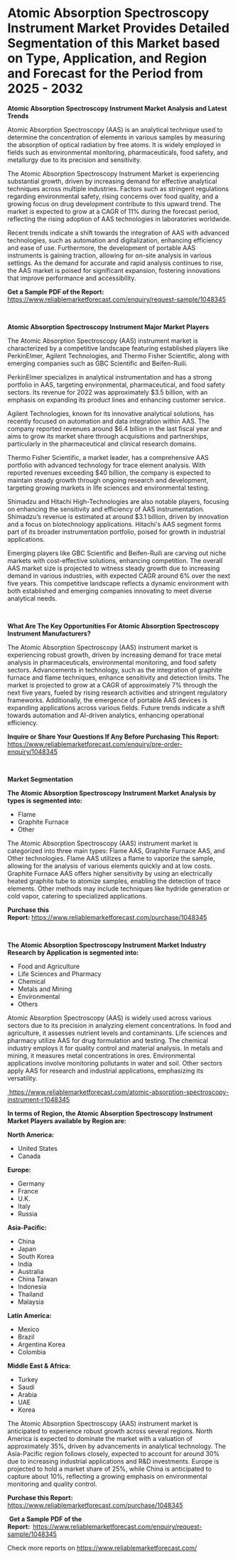 <p><h1>Atomic Absorption Spectroscopy Instrument Market Provides Detailed Segmentation of this Market based on Type, Application, and Region and Forecast for the Period from 2025 - 2032</h1></p><p><strong>Atomic Absorption Spectroscopy Instrument Market Analysis and Latest Trends</strong></p>
<p><p>Atomic Absorption Spectroscopy (AAS) is an analytical technique used to determine the concentration of elements in various samples by measuring the absorption of optical radiation by free atoms. It is widely employed in fields such as environmental monitoring, pharmaceuticals, food safety, and metallurgy due to its precision and sensitivity.</p><p>The Atomic Absorption Spectroscopy Instrument Market is experiencing substantial growth, driven by increasing demand for effective analytical techniques across multiple industries. Factors such as stringent regulations regarding environmental safety, rising concerns over food quality, and a growing focus on drug development contribute to this upward trend. The market is expected to grow at a CAGR of 11% during the forecast period, reflecting the rising adoption of AAS technologies in laboratories worldwide.</p><p>Recent trends indicate a shift towards the integration of AAS with advanced technologies, such as automation and digitalization, enhancing efficiency and ease of use. Furthermore, the development of portable AAS instruments is gaining traction, allowing for on-site analysis in various settings. As the demand for accurate and rapid analysis continues to rise, the AAS market is poised for significant expansion, fostering innovations that improve performance and accessibility.</p></p>
<p><strong>Get a Sample PDF of the Report:&nbsp;</strong> <a href="https://www.reliablemarketforecast.com/enquiry/request-sample/1048345?utm_campaign=2724&utm_medium=2&utm_source=Github&utm_content=ia&utm_term=09042025&utm_id=atomic-absorption-spectroscopy-instrument">https://www.reliablemarketforecast.com/enquiry/request-sample/1048345</a></p>
<p>&nbsp;</p>
<p><strong>Atomic Absorption Spectroscopy Instrument Major Market Players</strong></p>
<p><p>The Atomic Absorption Spectroscopy (AAS) instrument market is characterized by a competitive landscape featuring established players like PerkinElmer, Agilent Technologies, and Thermo Fisher Scientific, along with emerging companies such as GBC Scientific and Beifen-Ruili.</p><p>PerkinElmer specializes in analytical instrumentation and has a strong portfolio in AAS, targeting environmental, pharmaceutical, and food safety sectors. Its revenue for 2022 was approximately $3.5 billion, with an emphasis on expanding its product lines and enhancing customer service.</p><p>Agilent Technologies, known for its innovative analytical solutions, has recently focused on automation and data integration within AAS. The company reported revenues around $6.4 billion in the last fiscal year and aims to grow its market share through acquisitions and partnerships, particularly in the pharmaceutical and clinical research domains.</p><p>Thermo Fisher Scientific, a market leader, has a comprehensive AAS portfolio with advanced technology for trace element analysis. With reported revenues exceeding $40 billion, the company is expected to maintain steady growth through ongoing research and development, targeting growing markets in life sciences and environmental testing.</p><p>Shimadzu and Hitachi High-Technologies are also notable players, focusing on enhancing the sensitivity and efficiency of AAS instrumentation. Shimadzu’s revenue is estimated at around $3.1 billion, driven by innovation and a focus on biotechnology applications. Hitachi's AAS segment forms part of its broader instrumentation portfolio, poised for growth in industrial applications.</p><p>Emerging players like GBC Scientific and Beifen-Ruili are carving out niche markets with cost-effective solutions, enhancing competition. The overall AAS market size is projected to witness steady growth due to increasing demand in various industries, with expected CAGR around 6% over the next five years. This competitive landscape reflects a dynamic environment with both established and emerging companies innovating to meet diverse analytical needs.</p></p>
<p>&nbsp;</p>
<p><strong>What Are The Key Opportunities For Atomic Absorption Spectroscopy Instrument Manufacturers?</strong></p>
<p><p>The Atomic Absorption Spectroscopy (AAS) instrument market is experiencing robust growth, driven by increasing demand for trace metal analysis in pharmaceuticals, environmental monitoring, and food safety sectors. Advancements in technology, such as the integration of graphite furnace and flame techniques, enhance sensitivity and detection limits. The market is projected to grow at a CAGR of approximately 7% through the next five years, fueled by rising research activities and stringent regulatory frameworks. Additionally, the emergence of portable AAS devices is expanding applications across various fields. Future trends indicate a shift towards automation and AI-driven analytics, enhancing operational efficiency.</p></p>
<p><strong>Inquire or Share Your Questions If Any Before Purchasing This Report:</strong> <a href="https://www.reliablemarketforecast.com/enquiry/pre-order-enquiry/1048345?utm_campaign=2724&utm_medium=2&utm_source=Github&utm_content=ia&utm_term=09042025&utm_id=atomic-absorption-spectroscopy-instrument">https://www.reliablemarketforecast.com/enquiry/pre-order-enquiry/1048345</a></p>
<p>&nbsp;</p>
<p><strong>Market Segmentation</strong></p>
<p><strong>The Atomic Absorption Spectroscopy Instrument Market Analysis by types is segmented into:</strong></p>
<p><ul><li>Flame</li><li>Graphite Furnace</li><li>Other</li></ul></p>
<p><p>The Atomic Absorption Spectroscopy (AAS) instrument market is categorized into three main types: Flame AAS, Graphite Furnace AAS, and Other technologies. Flame AAS utilizes a flame to vaporize the sample, allowing for the analysis of various elements quickly and at low costs. Graphite Furnace AAS offers higher sensitivity by using an electrically heated graphite tube to atomize samples, enabling the detection of trace elements. Other methods may include techniques like hydride generation or cold vapor, catering to specialized applications.</p></p>
<p><strong>Purchase this Report:&nbsp;</strong><a href="https://www.reliablemarketforecast.com/purchase/1048345?utm_campaign=2724&utm_medium=2&utm_source=Github&utm_content=ia&utm_term=09042025&utm_id=atomic-absorption-spectroscopy-instrument">https://www.reliablemarketforecast.com/purchase/1048345</a></p>
<p>&nbsp;</p>
<p><strong>The Atomic Absorption Spectroscopy Instrument Market Industry Research by Application is segmented into:</strong></p>
<p><ul><li>Food and Agriculture</li><li>Life Sciences and Pharmacy</li><li>Chemical</li><li>Metals and Mining</li><li>Environmental</li><li>Others</li></ul></p>
<p><p>Atomic Absorption Spectroscopy (AAS) is widely used across various sectors due to its precision in analyzing element concentrations. In food and agriculture, it assesses nutrient levels and contaminants. Life sciences and pharmacy utilize AAS for drug formulation and testing. The chemical industry employs it for quality control and material analysis. In metals and mining, it measures metal concentrations in ores. Environmental applications involve monitoring pollutants in water and soil. Other sectors apply AAS for research and industrial applications, emphasizing its versatility.</p></p>
<p><a href="https://www.reliablemarketforecast.com/atomic-absorption-spectroscopy-instrument-r1048345?utm_campaign=2724&utm_medium=2&utm_source=Github&utm_content=ia&utm_term=09042025&utm_id=atomic-absorption-spectroscopy-instrument">&nbsp;https://www.reliablemarketforecast.com/atomic-absorption-spectroscopy-instrument-r1048345</a></p>
<p><strong>In terms of Region, the Atomic Absorption Spectroscopy Instrument Market Players available by Region are:</strong></p>
<p>
    <p> <strong> North America: </strong>
        <ul>
            <li>United States</li>
            <li>Canada</li>
        </ul>
        </p> 
    <p> <strong> Europe: </strong>
        <ul>
            <li>Germany</li>
            <li>France</li>
            <li>U.K.</li>
            <li>Italy</li>
            <li>Russia</li>
        </ul>
        </p> 
    <p> <strong> Asia-Pacific: </strong>
        <ul>
            <li>China</li>
            <li>Japan</li>
            <li>South Korea</li>
            <li>India</li>
            <li>Australia</li>
            <li>China Taiwan</li>
            <li>Indonesia</li>
            <li>Thailand</li>
            <li>Malaysia</li>
        </ul>
        </p> 
    <p> <strong> Latin America: </strong>
        <ul>
            <li>Mexico</li>
            <li>Brazil</li>
            <li>Argentina Korea</li>
            <li>Colombia</li>
        </ul>
        </p> 
    <p> <strong> Middle East & Africa: </strong>
        <ul>
            <li>Turkey</li>
            <li>Saudi</li>
            <li>Arabia</li>
            <li>UAE</li>
            <li>Korea</li>
        </ul>
    </p>
    </p>
<p><p>The Atomic Absorption Spectroscopy (AAS) instrument market is anticipated to experience robust growth across several regions. North America is expected to dominate the market with a valuation of approximately 35%, driven by advancements in analytical technology. The Asia-Pacific region follows closely, expected to account for around 30% due to increasing industrial applications and R&D investments. Europe is projected to hold a market share of 25%, while China is anticipated to capture about 10%, reflecting a growing emphasis on environmental monitoring and quality control.</p></p>
<p><strong>Purchase this Report: </strong><a href="https://www.reliablemarketforecast.com/purchase/1048345?utm_campaign=2724&utm_medium=2&utm_source=Github&utm_content=ia&utm_term=09042025&utm_id=atomic-absorption-spectroscopy-instrument">https://www.reliablemarketforecast.com/purchase/1048345</a></p>
<p>&nbsp;<strong>Get a Sample PDF of the Report:&nbsp;&nbsp;</strong><a href="https://www.reliablemarketforecast.com/enquiry/request-sample/1048345?utm_campaign=2724&utm_medium=2&utm_source=Github&utm_content=ia&utm_term=09042025&utm_id=atomic-absorption-spectroscopy-instrument">https://www.reliablemarketforecast.com/enquiry/request-sample/1048345</a></p>
<p><strong></strong></p>
<p>Check more reports on <a href="https://www.reliablemarketforecast.com/?utm_campaign=2724&utm_medium=2&utm_source=Github&utm_content=ia&utm_term=09042025&utm_id=atomic-absorption-spectroscopy-instrument">https://www.reliablemarketforecast.com/</a></p>